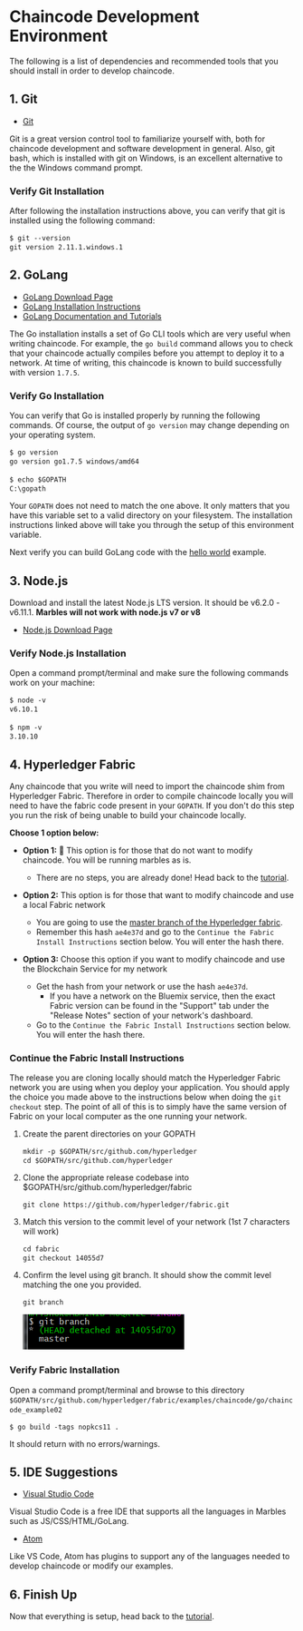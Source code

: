 # Chaincode Development Environment

The following is a list of dependencies and recommended tools that you should install in order to develop chaincode.

## 1. Git

- [Git](https://git-scm.com/downloads)

Git is a great version control tool to familiarize yourself with, both for chaincode development and software development in general.
Also, git bash, which is installed with git on Windows, is an excellent alternative to the the Windows command prompt.

### Verify Git Installation

After following the installation instructions above, you can verify that git is installed using the following command:

```
$ git --version
git version 2.11.1.windows.1
```

## 2. GoLang

- [GoLang Download Page](https://golang.org/dl)
- [GoLang Installation Instructions](https://golang.org/doc/install)
- [GoLang Documentation and Tutorials](https://golang.org/doc/)

The Go installation installs a set of Go CLI tools which are very useful when writing chaincode.
For example, the `go build` command allows you to check that your chaincode actually compiles before you attempt to deploy it to a network.
At time of writing, this chaincode is known to build successfully with version `1.7.5`.

### Verify Go Installation
You can verify that Go is installed properly by running the following commands. Of course, the output of `go version` may change depending on your operating system.

```
$ go version
go version go1.7.5 windows/amd64

$ echo $GOPATH
C:\gopath
```

Your `GOPATH` does not need to match the one above.
It only matters that you have this variable set to a valid directory on your filesystem.
The installation instructions linked above will take you through the setup of this environment variable.

Next verify you can build GoLang code with the [hello world](https://golang.org/doc/install#testing) example.

## 3. Node.js

Download and install the latest Node.js LTS version. 
It should be v6.2.0 - v6.11.1. 
**Marbles will not work with node.js v7 or v8** 

- [Node.js Download Page](https://nodejs.org/en/download/)


###  Verify Node.js Installation

Open a command prompt/terminal and make sure the following commands work on your machine:

```
$ node -v
v6.10.1

$ npm -v
3.10.10
```

## 4. Hyperledger Fabric

Any chaincode that you write will need to import the chaincode shim from Hyperledger Fabric. 
Therefore in order to compile chaincode locally you will need to have the fabric code present in your `GOPATH`. 
If you don't do this step you run the risk of being unable to build your chaincode locally. 

**Choose 1 option below:**

- **Option 1:** :lollipop: This option is for those that do not want to modify chaincode.  You will be running marbles as is. 
	- There are no steps, you are already done! Head back to the [tutorial](../README.md#downloadmarbles).

- **Option 2:**  This option is for those that want to modify chaincode and use a local Fabric network
	- You are going to use the [master branch of the Hyperledger fabric](https://gerrit.hyperledger.org/r/gitweb?p=fabric.git;a=summary). 
	- Remember this hash `ae4e37d` and go to the `Continue the Fabric Install Instructions` section below. You will enter the hash there.

- **Option 3:** Choose this option if you want to modify chaincode and use the Blockchain Service for my network
	- Get the hash from your network or use the hash `ae4e37d`.
		- If you have a network on the Bluemix service, then the exact Fabric version can be found in the "Support" tab under the "Release Notes" section of your network's dashboard. 
	 - Go to the `Continue the Fabric Install Instructions` section below. You will enter the hash there.


### Continue the Fabric Install Instructions
The release you are cloning locally should match the Hyperledger Fabric network you are using when you deploy your application. 
You should apply the choice you made above to the instructions below when doing the `git checkout` step. 
The point of all of this is to simply have the same version of Fabric on your local computer as the one running your network. 

1. Create the parent directories on your GOPATH
	```
	mkdir -p $GOPATH/src/github.com/hyperledger
	cd $GOPATH/src/github.com/hyperledger
	```

2. Clone the appropriate release codebase into $GOPATH/src/github.com/hyperledger/fabric
	```
	git clone https://github.com/hyperledger/fabric.git
	```

3. Match this version to the commit level of your network (1st 7 characters will work)
	```
	cd fabric
	git checkout 14055d7
	```

4. Confirm the level using git branch. It should show the commit level matching the one you provided.
	```
	git branch
	```
	![](/doc_images/git-branch-out.PNG)

### Verify Fabric Installation
Open a command prompt/terminal and browse to this directory `$GOPATH/src/github.com/hyperledger/fabric/examples/chaincode/go/chaincode_example02`

```
$ go build -tags nopkcs11 .
```

It should return with no errors/warnings.

## 5. IDE Suggestions

- [Visual Studio Code](https://code.visualstudio.com/#alt-downloads)

Visual Studio Code is a free IDE that supports all the languages in Marbles such as JS/CSS/HTML/GoLang.

- [Atom](https://atom.io/)

Like VS Code, Atom has plugins to support any of the languages needed to develop chaincode or modify our examples.
 
## 6. Finish Up
Now that everything is setup, head back to the [tutorial](../README.md#downloadmarbles).
